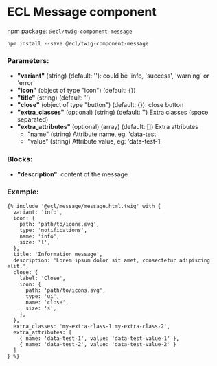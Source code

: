 # ECL Message component

npm package: `@ecl/twig-component-message`

```shell
npm install --save @ecl/twig-component-message
```

### Parameters:

- **"variant"** (string) (default: ''): could be 'info, 'success', 'warning' or 'error'
- **"icon"** (object of type "icon") (default: {})
- **"title"** (string) (default: '')
- **"close"** (object of type "button") (default: {}): close button
- **"extra_classes"** (optional) (string) (default: '') Extra classes (space separated)
- **"extra_attributes"** (optional) (array) (default: []) Extra attributes
  - "name" (string) Attribute name, eg. 'data-test'
  - "value" (string) Attribute value, eg: 'data-test-1'

### Blocks:

- **"description"**: content of the message

### Example:

<!-- prettier-ignore -->
```twig
{% include '@ecl/message/message.html.twig' with { 
  variant: 'info', 
  icon: { 
    path: 'path/to/icons.svg', 
    type: 'notifications', 
    name: 'info', 
    size: 'l', 
  }, 
  title: 'Information message', 
  description: 'Lorem ipsum dolor sit amet, consectetur adipiscing elit.', 
  close: { 
    label: 'Close', 
    icon: { 
      path: 'path/to/icons.svg', 
      type: 'ui', 
      name: 'close', 
      size: 's', 
    }, 
  }, 
  extra_classes: 'my-extra-class-1 my-extra-class-2', 
  extra_attributes: [ 
    { name: 'data-test-1', value: 'data-test-value-1' }, 
    { name: 'data-test-2', value: 'data-test-value-2' } 
  ] 
} %}
```
